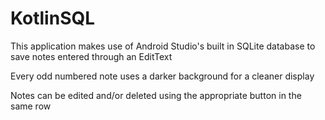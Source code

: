 # KotlinSQL

This application makes use of Android Studio's built in SQLite database to save notes entered through an EditText 

Every odd numbered note uses a darker background for a cleaner display

Notes can be edited and/or deleted using the appropriate button in the same row

